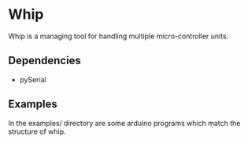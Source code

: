 # Whip
Whip is a managing tool for handling multiple micro-controller units.

## Dependencies
* pySerial

## Examples
In the examples/ directory are some arduino programs which match the structure of whip. 
